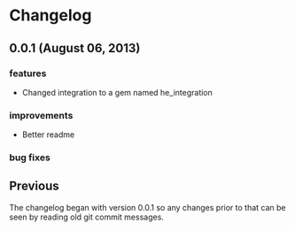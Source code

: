 # Changelog

## 0.0.1 (August 06, 2013)

### features

- Changed integration to a gem named he_integration

### improvements

- Better readme

### bug fixes

## Previous

The changelog began with version 0.0.1 so any changes prior to that
can be seen by reading old git commit messages.
